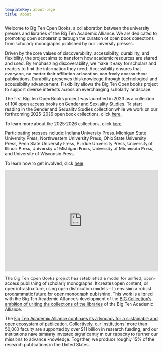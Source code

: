 ```yaml
---
templateKey: about-page
title: About
---
```

Welcome to Big Ten Open Books, a collaboration between the university presses and libraries of the Big Ten Academic Alliance. We are dedicated to promoting open scholarship through the curation of open book collections from scholarly monographs published by our university presses.

Driven by the core values of discoverability, accessibility, durability, and flexibility, the project aims to transform how academic resources are shared and used. By emphasizing discoverability, we make it easy for scholars and readers to find the information they need. Accessibility ensures that everyone, no matter their affiliation or location, can freely access these publications. Durability preserves this knowledge through technological and accessibility advancement. Flexibility allows the Big Ten Open books project to support diverse interests across an everchanging scholarly landscape. 

The first Big Ten Open Books project was launched in 2023 as a collection of 100 open access books on Gender and Sexuality Studies. To start reading in the Gender and Sexuality Studies collection while we work on our forthcoming 2025-2026 open book collections, click [here](https://www.fulcrum.org/bigten).

To learn more about the 2025-2026 collections, click [here](https://bigtenopenbooks.org/collections/).

Participating presses include: I﻿ndiana University Press, Michigan State University Press, Northwestern University Press, Ohio State University Press, Penn State University Press, Purdue University Press, University of Illinois Press, University of Michigan Press, University of Minnesota Press, and University of Wisconsin Press.

To learn how to get involved, click [here](https://bigtenopenbooks.org/librarians).

<div style="max-width:608px"><div style="position:relative;padding-bottom:66.118421052632%"><iframe id="kaltura_player" src="https://cdnapisec.kaltura.com/p/1038472/sp/103847200/embedIframeJs/uiconf_id/46145191/partner_id/1038472?iframeembed=true&playerId=kaltura_player&entry_id=1_jldc0a2r&flashvars\\\\\\\\\\[streamerType]=auto&amp;flashvars\\\\\\\\\\[localizationCode]=en_US&amp;flashvars\\\\\\\\\\[sideBarContainer.plugin]=true&amp;flashvars\\\\\\\\\\[sideBarContainer.position]=left&amp;flashvars\\\\\\\\\\[sideBarContainer.clickToClose]=true&amp;flashvars\\\\\\\\\\[chapters.plugin]=true&amp;flashvars\\\\\\\\\\[chapters.layout]=vertical&amp;flashvars\\\\\\\\\\[chapters.thumbnailRotator]=false&amp;flashvars\\\\\\\\\\[streamSelector.plugin]=true&amp;flashvars\\\\\\\\\\[EmbedPlayer.SpinnerTarget]=videoHolder&amp;flashvars\\\\\\\\\\[dualScreen.plugin]=true&amp;flashvars\\\\\\\\\\[hotspots.plugin]=1&amp;flashvars\\\\\\\\\\[Kaltura.addCrossoriginToIframe]=true&amp;&wid=1_kjeke3t9" width="608" height="402" allowfullscreen webkitallowfullscreen mozAllowFullScreen allow="autoplay \\\\\\\\\\*; fullscreen \\\\\\\\\\*; encrypted-media *" sandbox="allow-downloads allow-forms allow-same-origin allow-scripts allow-top-navigation allow-pointer-lock allow-popups allow-modals allow-orientation-lock allow-popups-to-escape-sandbox allow-presentation allow-top-navigation-by-user-activation" frameborder="0" title="Introducing Big Ten Open Books" style="position:absolute;top:0;left:0;width:100%;height:100%"></iframe></div></div>

The Big Ten Open Books project has established a model for unified, open-access publishing of scholarly monographs. It creates open content, on open infrastructure, using open distribution models - to envision a robust programmatic future for open monograph publishing. This work is aligned with the Big Ten Academic Alliance’s development of the [BIG Collection's ambition of uniting the collections of the libraries](https://btaa.org/library/big-collection/the-big-collection-introduction) of the Big Ten Academic Alliance.

The [Big Ten Academic Alliance continues its advocacy for a sustainable and open ecosystem of publication.](https://btaa.org/about/news-and-publications/news/2019/06/10/sustaining-values-and-scholarship-a-statement-by-the-provosts-of-the-big-ten-academic-alliance) Collectively, our institutions’ more than 50,000 faculty are supported by over $11 billion in research funding, and our institutions have similarly invested significantly in our capacity to further our missions to advance knowledge. Together, we produce roughly 15% of the research publications in the United States.